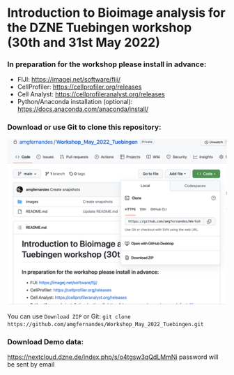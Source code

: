 # Introduction to Bioimage analysis for the DZNE Tuebingen workshop (30th and 31st May 2022)


### In preparation for the workshop please install in advance:


- FIJI: https://imagej.net/software/fiji/
- CellProfiler: https://cellprofiler.org/releases
- Cell Analyst: https://cellprofileranalyst.org/releases
- Python/Anaconda installation (optional): https://docs.anaconda.com/anaconda/install/


### Download or use Git to clone this repository: 
  
<img src="images/Download_repository.png" alt="Download repository" width="600"/>

You can use `Download ZIP` or Git: `git clone https://github.com/amgfernandes/Workshop_May_2022_Tuebingen.git`


### Download Demo data:

https://nextcloud.dzne.de/index.php/s/o4tgsw3qQdLMmNi
password will be sent by email
